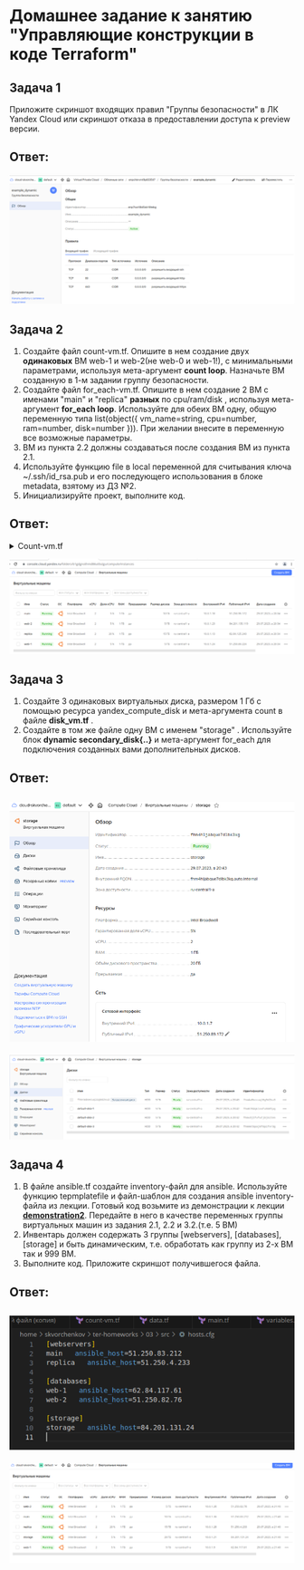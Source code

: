 # Домашнее задание к занятию "Управляющие конструкции в коде Terraform"

## Задача 1
Приложите скриншот входящих правил "Группы безопасности" в ЛК Yandex Cloud  или скриншот отказа в предоставлении доступа к preview версии.

## Ответ:

![](pic/1.png) 

## Задача 2
1. Создайте файл count-vm.tf. Опишите в нем создание двух **одинаковых** ВМ  web-1 и web-2(не web-0 и web-1!), с минимальными параметрами, используя мета-аргумент **count loop**. Назначьте ВМ созданную в 1-м задании группу безопасности.
2. Создайте файл for_each-vm.tf. Опишите в нем создание 2 ВМ с именами "main" и "replica" **разных** по cpu/ram/disk , используя мета-аргумент **for_each loop**. Используйте для обеих ВМ одну, общую переменную типа list(object({ vm_name=string, cpu=number, ram=number, disk=number  })). При желании внесите в переменную все возможные параметры.
3. ВМ из пункта 2.2 должны создаваться после создания ВМ из пункта 2.1.
4. Используйте функцию file в local переменной для считывания ключа ~/.ssh/id_rsa.pub и его последующего использования в блоке metadata, взятому из ДЗ №2.
5. Инициализируйте проект, выполните код.


## Ответ:
<details>
<summary>Count-vm.tf</summary>

``` sh
resource "yandex_compute_instance" "backend" {
  count       = 2
  name        = "web-${count.index + 1}"
  platform_id = "standard-v1"
  resources {
    cores         = var.vm_base.cores
    memory        = var.vm_base.memory
    core_fraction = var.vm_base.core_fraction
  }
  boot_disk {
    initialize_params {
      image_id = data.yandex_compute_image.ubuntu.image_id
    }
  }
  scheduling_policy {
    preemptible = true
  }
  network_interface {
    subnet_id = yandex_vpc_subnet.develop.id
    nat       = true
  }
  metadata = local.ssh_keys_and_serial_port

}
``` 
</details>

![](pic/2.png) 

## Задача 3

1. Создайте 3 одинаковых виртуальных диска, размером 1 Гб с помощью ресурса yandex_compute_disk и мета-аргумента count в файле **disk_vm.tf** .
2. Создайте в том же файле одну ВМ c именем "storage" . Используйте блок **dynamic secondary_disk{..}** и мета-аргумент for_each для подключения созданных вами дополнительных дисков.

## Ответ:
![](pic/3.png) 
------
![](pic/4.png) 

## Задача 4
1. В файле ansible.tf создайте inventory-файл для ansible.
Используйте функцию tepmplatefile и файл-шаблон для создания ansible inventory-файла из лекции.
Готовый код возьмите из демонстрации к лекции [**demonstration2**](https://github.com/netology-code/ter-homeworks/tree/main/demonstration2).
Передайте в него в качестве переменных группы виртуальных машин из задания 2.1, 2.2 и 3.2.(т.е. 5 ВМ)
2. Инвентарь должен содержать 3 группы [webservers], [databases], [storage] и быть динамическим, т.е. обработать как группу из 2-х ВМ так и 999 ВМ.
4. Выполните код. Приложите скриншот получившегося файла. 

## Ответ:
![](pic/5.png) 
------
![](pic/6.png) 